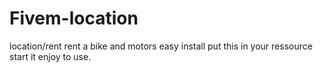 # Fivem-location
location/rent
rent a bike and motors
easy install 
put this in your ressource start it
enjoy to use.
